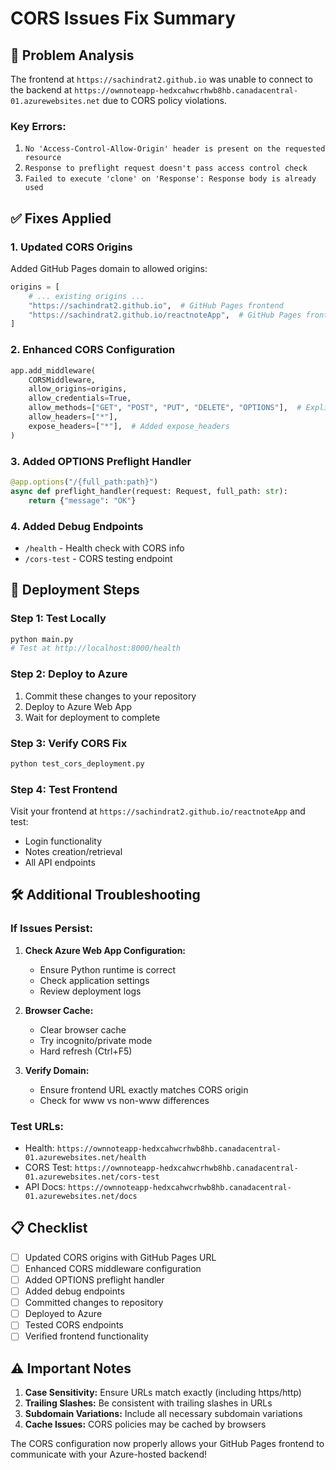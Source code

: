 # CORS Issues Fix Summary

## 🚨 Problem Analysis
The frontend at `https://sachindrat2.github.io` was unable to connect to the backend at `https://ownnoteapp-hedxcahwcrhwb8hb.canadacentral-01.azurewebsites.net` due to CORS policy violations.

### Key Errors:
1. `No 'Access-Control-Allow-Origin' header is present on the requested resource`
2. `Response to preflight request doesn't pass access control check`
3. `Failed to execute 'clone' on 'Response': Response body is already used`

## ✅ Fixes Applied

### 1. Updated CORS Origins
Added GitHub Pages domain to allowed origins:
```python
origins = [
    # ... existing origins ...
    "https://sachindrat2.github.io",  # GitHub Pages frontend
    "https://sachindrat2.github.io/reactnoteApp",  # GitHub Pages frontend with path
]
```

### 2. Enhanced CORS Configuration
```python
app.add_middleware(
    CORSMiddleware,
    allow_origins=origins,
    allow_credentials=True,
    allow_methods=["GET", "POST", "PUT", "DELETE", "OPTIONS"],  # Explicit methods
    allow_headers=["*"],
    expose_headers=["*"],  # Added expose_headers
)
```

### 3. Added OPTIONS Preflight Handler
```python
@app.options("/{full_path:path}")
async def preflight_handler(request: Request, full_path: str):
    return {"message": "OK"}
```

### 4. Added Debug Endpoints
- `/health` - Health check with CORS info
- `/cors-test` - CORS testing endpoint

## 🔧 Deployment Steps

### Step 1: Test Locally
```bash
python main.py
# Test at http://localhost:8000/health
```

### Step 2: Deploy to Azure
1. Commit these changes to your repository
2. Deploy to Azure Web App
3. Wait for deployment to complete

### Step 3: Verify CORS Fix
```bash
python test_cors_deployment.py
```

### Step 4: Test Frontend
Visit your frontend at `https://sachindrat2.github.io/reactnoteApp` and test:
- Login functionality
- Notes creation/retrieval
- All API endpoints

## 🛠️ Additional Troubleshooting

### If Issues Persist:
1. **Check Azure Web App Configuration:**
   - Ensure Python runtime is correct
   - Check application settings
   - Review deployment logs

2. **Browser Cache:**
   - Clear browser cache
   - Try incognito/private mode
   - Hard refresh (Ctrl+F5)

3. **Verify Domain:**
   - Ensure frontend URL exactly matches CORS origin
   - Check for www vs non-www differences

### Test URLs:
- Health: `https://ownnoteapp-hedxcahwcrhwb8hb.canadacentral-01.azurewebsites.net/health`
- CORS Test: `https://ownnoteapp-hedxcahwcrhwb8hb.canadacentral-01.azurewebsites.net/cors-test`
- API Docs: `https://ownnoteapp-hedxcahwcrhwb8hb.canadacentral-01.azurewebsites.net/docs`

## 📋 Checklist
- [ ] Updated CORS origins with GitHub Pages URL
- [ ] Enhanced CORS middleware configuration
- [ ] Added OPTIONS preflight handler
- [ ] Added debug endpoints
- [ ] Committed changes to repository
- [ ] Deployed to Azure
- [ ] Tested CORS endpoints
- [ ] Verified frontend functionality

## ⚠️ Important Notes
1. **Case Sensitivity:** Ensure URLs match exactly (including https/http)
2. **Trailing Slashes:** Be consistent with trailing slashes in URLs
3. **Subdomain Variations:** Include all necessary subdomain variations
4. **Cache Issues:** CORS policies may be cached by browsers

The CORS configuration now properly allows your GitHub Pages frontend to communicate with your Azure-hosted backend!